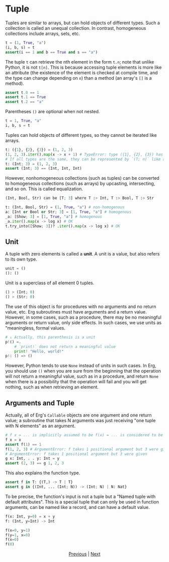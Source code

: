 # Tuple

Tuples are similar to arrays, but can hold objects of different types.
Such a collection is called an unequal collection. In contrast, homogeneous collections include arrays, sets, etc.

```python
t = (1, True, "a")
(i, b, s) = t
assert(i == 1 and b == True and s == "a")
```

The tuple `t` can retrieve the nth element in the form `t.n`; note that unlike Python, it is not `t[n]`.
This is because accessing tuple elements is more like an attribute (the existence of the element is checked at compile time, and the type can change depending on `n`) than a method (an array's `[]` is a method).

```python
assert t.0 == 1
assert t.1 == True
assert t.2 == "a"
```

Parentheses `()` are optional when not nested.

```python
t = 1, True, "a"
i, b, s = t
```

Tuples can hold objects of different types, so they cannot be iterated like arrays.

```python
t: ({1}, {2}, {3}) = (1, 2, 3)
(1, 2, 3).iter().map(x -> x + 1) # TypeError: type ({1}, {2}, {3}) has no method `.iter()`
# If all types are the same, they can be represented by `(T; n)` like arrays, but this still does not allow iteration
t: (Int; 3) = (1, 2, 3)
assert (Int; 3) == (Int, Int, Int)
```

However, nonhomogeneous collections (such as tuples) can be converted to homogeneous collections (such as arrays) by upcasting, intersecting, and so on.
This is called equalization.

```python
(Int, Bool, Str) can be [T; 3] where T :> Int, T :> Bool, T :> Str
```

```python
t: (Int, Bool, Str) = (1, True, "a") # non-homogenous
a: [Int or Bool or Str; 3] = [1, True, "a"] # homogenous
_a: [Show; 3] = [1, True, "a"] # homogenous
_a.iter().map(x -> log x) # OK
t.try_into([Show; 3])? .iter().map(x -> log x) # OK
```

## Unit

A tuple with zero elements is called a __unit__. A unit is a value, but also refers to its own type.

```python
unit = ()
(): ()
```

Unit is a superclass of all element 0 tuples.

```python
() > (Int; 0)
() > (Str; 0)
```

The use of this object is for procedures with no arguments and no return value, etc. Erg subroutines must have arguments and a return value. However, in some cases, such as a procedure, there may be no meaningful arguments or return value, only side effects. In such cases, we use units as "meaningless, formal values.

```python
# ↓ Actually, this parenthesis is a unit
p!() =.
    # `print!` does not return a meaningful value
    print! "Hello, world!"
p!: () => ()
```

However, Python tends to use `None` instead of units in such cases.
In Erg, you should use `()` when you are sure from the beginning that the operation will not return a meaningful value, such as in a procedure, and return `None` when there is a possibility that the operation will fail and you will get nothing, such as when retrieving an element.

## Arguments and Tuple

Actually, all of Erg's `Callable` objects are one argument and one return value; a subroutine that takes N arguments was just receiving "one tuple with N elements" as an argument.

```python
# f x = ... is implicitly assumed to be f(x) = ... is considered to be
f x = x
assert f(1) == 1
f(1, 2, 3) # ArgumentError: f takes 1 positional argument but 3 were given
# ArgumentError: f takes 1 positional argument but 3 were given
g x: Int, . . y: Int = y
assert (2, 3) == g 1, 2, 3
```

This also explains the function type.

```python
assert f in T: {(T,) -> T | T}
assert g in {(Int, ... (Int; N)) -> (Int; N) | N: Nat}
```

To be precise, the function's input is not a tuple but a "Named tuple with default attributes". This is a special tuple that can only be used in function arguments, can be named like a record, and can have a default value.

```python
f(x: Int, y=0) = x + y
f: (Int, y=Int) -> Int

f(x=0, y=1)
f(y=1, x=0)
f(x=0)
f(0)
```

<p align='center'>
    <a href='./10_array.md'>Previous</a> | <a href='./12_dict.md'>Next</a>
</p>
